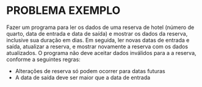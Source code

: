 # PROBLEMA EXEMPLO

Fazer um programa para ler os dados de uma reserva de hotel (número de quarto, data de entrada e data de saída) e mostrar os dados da reserva, inclusive sua duração em dias. Em seguida, ler novas datas de entrada e saída, atualizar a reserva, e mostrar novamente a reserva com os dados atualizados. O programa não deve aceitar dados inválidos para a a reserva, conforme a seguintes regras:
- Alterações de reserva só podem ocorrer para datas futuras
- A data de saída deve ser maior que a data de entrada
